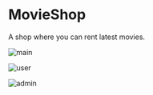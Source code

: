 # MovieShop
A shop where you can rent latest movies.

![main](https://i.gyazo.com/a59a1cb28659a1003e49b1ef819afac9.gif)

![user](https://i.gyazo.com/0ee1e3af3e9cd35818af3938aaa96543.gif)

![admin](https://gyazo.com/5ee379a8fe86b19e5d51b640bef436f3.gif)